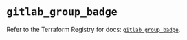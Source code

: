 # `gitlab_group_badge`

Refer to the Terraform Registry for docs: [`gitlab_group_badge`](https://registry.terraform.io/providers/gitlabhq/gitlab/18.4.0/docs/resources/group_badge).
